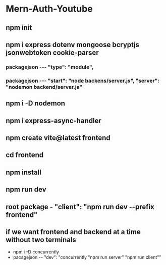 # Mern-Auth-Youtube

## npm init

## npm i express dotenv mongoose bcryptjs jsonwebtoken cookie-parser

### packagejson --- "type": "module",
### packagejson ---  "start": "node backens/server.js",   "server": "nodemon backend/server.js"

## npm i -D nodemon

## npm i express-async-handler

## npm create vite@latest frontend

## cd frontend

## npm install

## npm run dev

## root package  - "client": "npm run dev --prefix frontend"

## if we want frontend and backend at a time without two terminals
 - npm i -D concurrently
 - pacagejson --  "dev": "concurrently \"npm run server\" \"npm run client\""